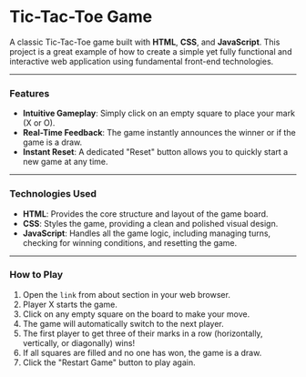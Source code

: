 # Tic-Tac-Toe Game

A classic Tic-Tac-Toe game built with **HTML**, **CSS**, and **JavaScript**. This project is a great example of how to create a simple yet fully functional and interactive web application using fundamental front-end technologies.

---

### Features

-   **Intuitive Gameplay**: Simply click on an empty square to place your mark (X or O).
-   **Real-Time Feedback**: The game instantly announces the winner or if the game is a draw.
-   **Instant Reset**: A dedicated "Reset" button allows you to quickly start a new game at any time.

---

### Technologies Used

-   **HTML**: Provides the core structure and layout of the game board.
-   **CSS**: Styles the game, providing a clean and polished visual design.
-   **JavaScript**: Handles all the game logic, including managing turns, checking for winning conditions, and resetting the game.

---

### How to Play

1.  Open the `link` from about section in your web browser.
2.  Player X starts the game.
3.  Click on any empty square on the board to make your move.
4.  The game will automatically switch to the next player.
5.  The first player to get three of their marks in a row (horizontally, vertically, or diagonally) wins!
6.  If all squares are filled and no one has won, the game is a draw.
7.  Click the "Restart Game" button to play again.